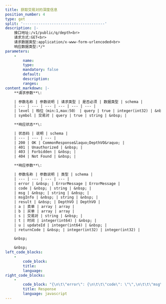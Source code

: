 ```yaml
---
title: 获取交易对的深度信息
position_number: 4
type: get
split: '-------------------------------------'
description: |-
    接口地址:/v1/public/q/depth<br>
    请求方式:GET<br>
    请求数据类型:application/x-www-form-urlencoded<br>
    响应数据类型:*/*
parameters:
    -
        name:
        type:
        mandatory: false
        default:
        description:
        ranges:
content_markdown: |-
    **请求参数**\:

    | 参数名称 | 参数说明 | 请求类型 | 是否必须 | 数据类型 | schema |
    | --- | --- | --- | --- | --- | --- |
    | level | 档位（min:1,max:50） | query | true | integer(int32) | &nbsp; |
    | symbol | 交易对 | query | true | string | &nbsp; |

    **响应状态**\:

    | 状态码 | 说明 | schema |
    | --- | --- | --- |
    | 200 | OK | CommonResponse&laquo;DepthVO&raquo; |
    | 401 | Unauthorized | &nbsp; |
    | 403 | Forbidden | &nbsp; |
    | 404 | Not Found | &nbsp; |

    **响应参数**\:

    | 参数名称 | 参数说明 | 类型 | schema |
    | --- | --- | --- | --- |
    | error | &nbsp; | ErrorMessage | ErrorMessage |
    | code | &nbsp; | string | &nbsp; |
    | msg | &nbsp; | string | &nbsp; |
    | msgInfo | &nbsp; | string | &nbsp; |
    | result | &nbsp; | DepthVO | DepthVO |
    | a | 卖单 | array | array |
    | b | 买单 | array | array |
    | s | 交易对 | string | &nbsp; |
    | t | 时间 | integer(int64) | &nbsp; |
    | u | updateId | integer(int64) | &nbsp; |
    | returnCode | &nbsp; | integer(int32) | integer(int32) |

    &nbsp;

    &nbsp;
left_code_blocks:
    -
        code_block:
        title:
        language:
right_code_blocks:
    -
        code_block: "{\n\t\"error\": {\n\t\t\"code\": \"\",\n\t\t\"msg\": \"\"\n\t},\n\t\"msgInfo\": \"\",\n\t\"result\": {\n\t\t\"a\": [],\n\t\t\"b\": [],\n\t\t\"s\": \"\",\n\t\t\"t\": 0,\n\t\t\"u\": 0\n\t},\n\t\"returnCode\": 0\n}"
        title: Response
        language: javascript
---
```


